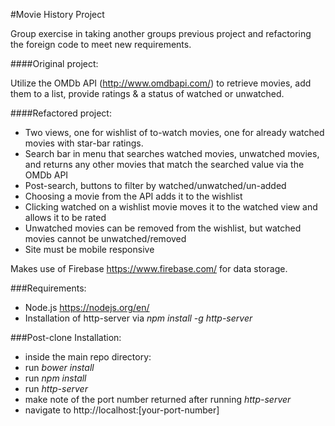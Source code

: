 #Movie History Project

Group exercise in taking another groups previous project and refactoring the foreign code to meet new requirements.

####Original project:

Utilize the OMDb API (http://www.omdbapi.com/) to retrieve movies, add them to a list, provide ratings & a status of watched or unwatched.

####Refactored project:
- Two views, one for wishlist of to-watch movies, one for already watched movies with star-bar ratings.
- Search bar in menu that searches watched movies, unwatched movies, and returns any other movies that match the searched value via the OMDb API
- Post-search, buttons to filter by watched/unwatched/un-added
- Choosing a movie from the API adds it to the wishlist
- Clicking watched on a wishlist movie moves it to the watched view and allows it to be rated
- Unwatched movies can be removed from the wishlist, but watched movies cannot be unwatched/removed
- Site must be mobile responsive

Makes use of Firebase https://www.firebase.com/ for data storage.

###Requirements:
- Node.js https://nodejs.org/en/
- Installation of http-server via _npm install -g http-server_

###Post-clone Installation:
- inside the main repo directory:
 - run _bower install_
 - run _npm install_
 - run _http-server_
 - make note of the port number returned after running _http-server_
- navigate to http://localhost:[your-port-number]